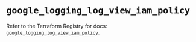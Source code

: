 # `google_logging_log_view_iam_policy`

Refer to the Terraform Registry for docs: [`google_logging_log_view_iam_policy`](https://registry.terraform.io/providers/hashicorp/google-beta/6.40.0/docs/resources/google_logging_log_view_iam_policy).
